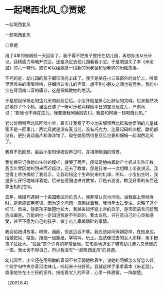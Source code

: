 # 一起喝西北风_◎贾妮

一起喝西北风

一起喝西北风

◎贾妮

用了4年的保姆前一天回家了，我不得不把孩子整托在幼儿园，再想办法从长计议。我精疲力竭地开完会，还是决定去幼儿园看看小宝。于是顺道买了本《米老鼠》的六一特刊，或许可以给她念一段新的米老鼠和唐老鸭的历险故事。

不巧的是，幼儿园的孩子都已洗完上床了。我于是坐在小三班窗外的台阶上，听着里面传来的唧唧喳喳，仔细辨认宝儿的声音。想不到小朋友之间也有竞争。我的小宝在背河南口音的唐诗，这是保姆教她的绝活。

于是想起保姆走的这几天的前前后后。小宝开始是撕心扯肺似的哭喊，后来毅然决然地拎了个小桶，里面已装了一听可乐和两样她平日的宝贝玩意儿，严肃地说：“那我也不待在这儿。我要跟我阿姨回农村。我要和阿姨一起喝西北风。”

老公曾用喝西北风吓唬小宝，着实让我费了不少功夫解释西北风和她爱喝的儿童蜂蜜不是一回事儿：西北风就是没有麦当劳，没有巧克力，连最起码的冰棍、酸奶都没有，更别说动画片和海洋馆了。现在她居然信誓旦旦地要和保姆一起喝西北风了。

我真不愿回想，最后小宝和保姆说再见时，互相擦眼泪的情景。

我仿佛只记得她出生时的模样，就哭了两声，便知足地由着助产士抓过去称斤数。我当年曾因她的到来而迟疑过，还去了教堂，那是我唯一一次想跟上帝说说话。我觉得上帝仿佛给了我启示，让我珍惜这个生命到来的机缘。所以，小宝出生时，我是多么仔细地端详着她。后来在德国也进过教堂，只是去游览，瞧见好看的东西还拿出相机拍照。

去年，我碰巧遇到一个美国教区的负责人，我非常认真地问他，当我跟上帝倾诉时，是否应该用英语。因为这个问题一直困扰着我，我当年太过专注，忽略了这个细节。后来，随着孩子酸楚地长大，我越来越怀疑上帝的启示，是否因语言问题而造成偏差。万能的他一定知道我是不称职的。我太自私，只在意自己的心灵和感受，甚至不愿为自己的孩子，做丁点儿卑微琐碎的事情。

我会给她讲故事，唱歌，画画，但这远远不够。我应该如同保姆那样，在她身边，给她把尿，喂饭，跟她一起撕纸，学狗叫，玩土。应该像过去的女人那样，亲手把孩子拉扯大。“拉扯”这个词真的非常恰当。它形象地道出了哺育幼儿费力又低贱的一面。我太舍不得自己，所以我没有“一起喝西北风”的待遇。

幼儿园里，小宝还在用细嫩的音调不甘示弱地吹着牛，说她的阿姨怎么好怎么好。个别字句中夹杂着河南味儿，听起来十分好笑。我就这样手里拿着本《米老鼠》，傻傻地坐在小三班的窗外，捕捉着宝儿的声音，心里一阵甜蜜，一阵酸楚。

（2001.6.4）